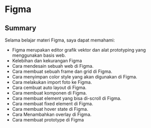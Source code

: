 # Figma

## Summary
Selama belajar materi Figma, saya dapat memahami:
- Figma merupakan editor grafik vektor dan alat prototyping yang menggunakan basis web.
- Kelebihan dan kekurangan Figma
- Cara mendesain sebuah web di Figma.
- Cara membuat sebuah frame dan grid di Figma.
- Cara menyimpan color style yang akan digunakan di Figma.
- Cara melakukan import foto ke Figma.
- Cara cembuat auto layout di Figma.
- Cara membuat komponen di Figma.
- Cara membuat element yang bisa di-scroll di Figma.
- Cara membuat fixed element di Figma.
- Cara membuat hover state di Figma.
- Cara Menambahkan overlay di Figma.
- Cara membuat prototype di Figma